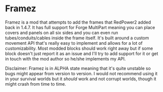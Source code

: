 Framez
======

Framez is a mod that attempts to add the frames that RedPower2 added back in 1.4.7.
It has full support for Forge MultiPart meaning you can place covers and panels on all six sides and you can even run tubes/conduits/cables inside the frame itself.
It's built around a custom movement API that's really easy to implement and allows for a lot of customizability. Most modded blocks should work right away but if some block doesn't just report it as an issue and I'll try to add support for it or get in touch with the mod author so he/she implements my API.

Disclaimer: Framez is in ALPHA state meaning that it's quite unstable so bugs might appear from version to version. I would not recommend using it in your survival worlds but it *should* work and not corrupt worlds, though it might crash from time to time.
